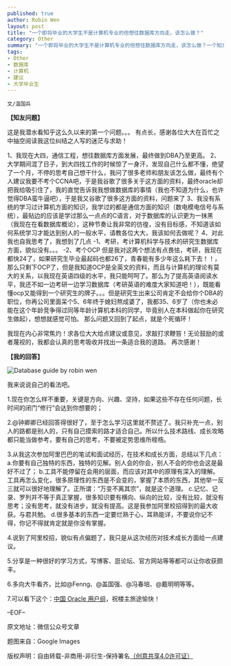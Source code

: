 ```yaml
---
published: true
author: Robin Wen
layout: post
title: "一个即将毕业的大学生不是计算机专业的但想往数据库方向走，该怎么做？"
category: Other
summary: "一个即将毕业的大学生不是计算机专业的但想往数据库方向走，该怎么做？一个知友在知乎上的提问以及我的回答。"
tags: 
- Other
- 数据库
- 计算机
- 建议
- 大学毕业生
---
```


`文/温国兵`

**【知友问题】**

这是我潜水看知乎这么久以来的第一个问题。。。
有点长，感谢各位大大在百忙之中抽空阅读我这位纠结之人写的迷茫与求助！

1、我现在大四，通信工程，想往数据库方面发展，最终做到DBA乃至更高。
2、大学期间混了日子，到大四找工作的时候惊了一身汗，发现自己什么都不懂，绝望了一个月，不停的思考自己想干什么，我问了很多老师和朋友该怎么做，最终有个人建议我要不考个CCNA吧，于是我谷歌了很多关于这方面的资料，最终oracle却把我给吸引住了，我的直觉告诉我我想做数据库的事情（我也不知道为什么，也许觉得DBA蛮牛逼吧），于是我又谷歌了很多这方面的资料，问题来了
3、我没有系统的学习过计算机方面的知识，我学过的都是通信方面的知识（数电模电信号与系统），最贴边的应该是学过那么一点点的C语言，对于数据库的认识更为一抹黑（我现在在看数据库概论），这种节奏让我非常的彷徨，没有目标感，不知道该如何系统学习才能达到别人的一般水平，请教各位大大，我该如何去做呢？
4、对此我也自我思考了，我想到了几点
-1、考研，考计算机科学与技术的研究生数据库方面，貌似没有。。。
-2、考个OCP
但是我对这两个想法有点畏怯，考研，我现在都快24了，如果研究生毕业最起码也都26了，青春能有多少年这么耗下去！！，那么只剩下OCP了，但是我知道OCP是全英文的资料，而且与计算机的理论有莫大的关系，以我现在英语四级的水平，我只能呵呵了。那么为了提高英语阅读水平，我还不如一边考研一边学习数据库（考研英语的难度大家知道吧！），既能看懂ocp又能得到一个研究生的牌子。。。但是研究生出来公司肯定不会给你个DBA的职位，你再公司里面呆个5、6年终于媳妇熬成婆了，我都35、6岁了（你也未必能在这个年龄竞争得过同等年龄计算机本科的同学，毕竟别人在本科做起你在研究生做起），想想就感觉可怕。
那么问题又回到了起点，就是个死循环！

我现在内心非常焦灼！求各位大大给点建议或意见，求敲打求鞭笞！无论鼓励的或者蔑视的，我都会认真的思考吸收并找出一条适合我的道路。
再次感谢！
 
**【我的回答】**

![Database guide by robin wen](http://i.imgur.com/hKDzoKq.jpg)

我来说说自己的看法吧。

1.现在你怎么样不重要，关键是方向、兴趣、坚持，如果这些不存在任何问题，长时间的闭门“修行”会达到你想要的；

2.@钟卿卿已经回答得很好了，至于怎么学习这里就不赘述了。我只补充一点，别人的路都是别人的，只有自己摸索的路才适合自己。所以什么技术路线、成长攻略都只能当做参考，要有自己的思考，不要被定势思维所桎梏。

3.从我这次参加阿里巴巴的笔试和面试经历，在技术和成长方面，总结以下几点：
a.你要有自己独特的东西，独特的见解。别人会的你会，别人不会的你也会这是最好不过了；
b.工具不能停留在会用的层面，而应该对其中的原理有深入的理解。工具再怎么变化，很多原理性的东西是不会变的，掌握了本质的东西，其他举一反三就可以很好地理解了。正所谓：“万变不离其宗”，就是这个道理。
c.记忆、记录、罗列并不等于真正掌握，很多知识要有横向、纵向的比较，没有比较，就没有思考；没有思考，就没有进步，就没有提高。这是我参加阿里校招得到的最大收获。与君共勉。
d.很多基本的东西一定要烂熟于心，耳熟能详，不要说你记不得，你记不得就肯定就是你没有掌握。

4.说到了阿里校招，貌似有点偏题了，我只是从这次经历对技术成长方面给一点建议。

5.分享是一种很好的学习方式，写博客、逛论坛、官方网站等等都可以让你收获颇丰。

6.多向大牛看齐，比如@Fenng、@盖国强、@冯春培、@戴明明等等。

7.可以看下这个：<a href="http://www.acoug.org/" target="_blank">中国 Oracle 用户组</a>，祝楼主旅途愉快！

–EOF–

原文地址：微信公众号文章

题图来自：Google Images

版权声明：自由转载-非商用-非衍生-保持署名<a href="http://creativecommons.org/licenses/by-nc-nd/4.0/deed.zh" target="_blank">（创意共享4.0许可证）</a>
